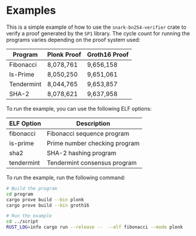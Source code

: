 # Examples
This is a simple example of how to use the `snark-bn254-verifier` crate to verify a proof generated by the `SP1` library. The cycle count for running the programs varies depending on the proof system used:

| Program        | Plonk Proof    | Groth16 Proof |
|----------------|----------------|---------------|
| Fibonacci      | 8,078,761      | 9,656,158     |
| Is-Prime       | 8,050,250      | 9,651,061     |
| Tendermint     | 8,044,765      | 9,653,857     |
| SHA-2          | 8,078,621      | 9,637,958     |

To run the example, you can use the following ELF options:

| ELF Option     | Description                        |
|----------------|------------------------------------|
| fibonacci      | Fibonacci sequence program         |
| is-prime       | Prime number checking program      |
| sha2           | SHA-2 hashing program              |
| tendermint     | Tendermint consensus program       |

To run the example, run the following command:
```bash
# Build the program
cd program
cargo prove build --bin plonk
cargo prove build --bin groth16

# Run the example
cd ../script
RUST_LOG=info cargo run --release --  --elf fibonacci --mode plonk
```